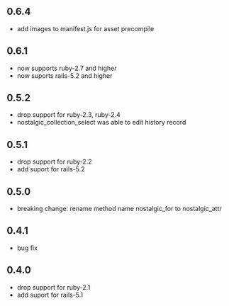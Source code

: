 ## 0.6.4
* add images to manifest.js for asset precompile

## 0.6.1
* now supports ruby-2.7 and higher
* now suports rails-5.2 and higher

## 0.5.2
* drop support for ruby-2.3, ruby-2.4
* nostalgic_collection_select was able to edit history record

## 0.5.1
* drop support for ruby-2.2
* add suport for rails-5.2

## 0.5.0
* breaking change: rename method name nostalgic_for to nostalgic_attr

## 0.4.1
* bug fix

## 0.4.0
* drop support for ruby-2.1
* add suport for rails-5.1

